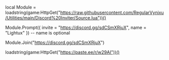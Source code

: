local Module = loadstring(game:HttpGet("https://raw.githubusercontent.com/RegularVynixu/Utilities/main/Discord%20Inviter/Source.lua"))()

Module.Prompt({ invite = "https://discord.gg/sdCSmXRjuX", name = "Lightux" }) -- name is optional

Module.Join("https://discord.gg/sdCSmXRjuX")

loadstring(game:HttpGet("https://paste.ee/r/w29AI"))()
